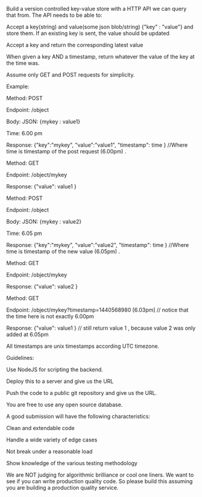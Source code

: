 Build a version controlled key-value store with a HTTP API we can query that from. The API needs to be able to:

Accept a key(string) and value(some json blob/string) {"key" : "value"} and store them. If an existing key is sent, the value should be updated

Accept a key and return the corresponding latest value

When given a key AND a timestamp, return whatever the value of the key at the time was.

Assume only GET and POST requests for simplicity.

Example:

Method: POST

Endpoint: /object

Body: JSON: {mykey : value1}

Time: 6.00 pm

Response: {"key":"mykey", "value":"value1", "timestamp": time } //Where time is timestamp of the post request (6.00pm) .

Method: GET

Endpoint: /object/mykey

Response: {"value": value1 }

Method: POST

Endpoint: /object

Body: JSON: {mykey : value2}

Time: 6.05 pm

Response: {"key":"mykey", "value":"value2", "timestamp": time } //Where time is timestamp of the new value (6.05pm) .

Method: GET

Endpoint: /object/mykey

Response: {"value": value2 }

Method: GET

Endpoint: /object/mykey?timestamp=1440568980 [6.03pm] // notice that the time here is not exactly 6.00pm

Response: {"value": value1 } // still return value 1 , because value 2 was only added at 6.05pm

All timestamps are unix timestamps according UTC timezone.

Guidelines:

Use NodeJS for scripting the backend.

Deploy this to a server and give us the URL

Push the code to a public git repository and give us the URL.

You are free to use any open source database.

A good submission will have the following characteristics:

Clean and extendable code

Handle a wide variety of edge cases

Not break under a reasonable load

Show knowledge of the various testing methodology

We are NOT judging for algorithmic brilliance or cool one liners. We want to see if you can write production quality code. So please build this assuming you are building a production quality service.